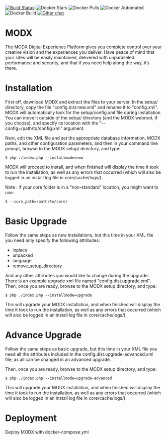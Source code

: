 [![Build Status](https://travis-ci.com/trydirect/modx.svg?branch=master)](https://travis-ci.com/trydirect/modx)
![Docker Stars](https://img.shields.io/docker/stars/trydirect/modx.svg)
![Docker Pulls](https://img.shields.io/docker/pulls/trydirect/modx.svg)
![Docker Automated](https://img.shields.io/docker/cloud/automated/trydirect/modx.svg)
![Docker Build](https://img.shields.io/docker/cloud/build/trydirect/modx.svg)
[![Gitter chat](https://badges.gitter.im/trydirect/community.png)](https://gitter.im/try-direct/community)

# MODX
The MODX Digital Experience Platform gives you complete control over your creative vision and the experiences you deliver. Have peace of mind that your sites will be easily maintained, delivered with unparalleled performance and security, and that if you need help along the way, it’s there.

# Installation

First off, download MODX and extract the files to your server. In the setup/ directory, copy the file "config.dist.new.xml" and rename it to "config.xml". MODX will automatically look for the setup/config.xml file during installation. You can move it outside of the setup/ directory (and the MODX webroot, if you choose), and specify its location with the "--config=/path/to/config.xml" argument.

Next, edit the XML file and set the appropriate database information, MODX paths, and other configuration parameters, and then in your command line prompt, browse to the MODX setup/ directory, and type:

```
$ php ./index.php --installmode=new
```
MODX will proceed to install, and when finished will display the time it took to run the installation, as well as any errors that occurred (which will also be logged in an install log file in core/cache/logs/).

Note : if your core folder is in a "non-standard" location, you might want to use:
```
$ --core_path=/path/to/core/
```
# Basic Upgrade

Follow the same steps as new installations, but this time in your XML file you need only specify the following attributes:
- inplace
- unpacked
- language
- remove_setup_directory

And any other attributes you would like to change during the upgrade. There is an example upgrade xml file named "config.dist.upgrade.xml". Then, once you are ready, browse to the MODX setup directory, and type:
```
$ php ./index.php --installmode=upgrade
```
This will upgrade your MODX installation, and when finished will display the time it took to run the installation, as well as any errors that occurred (which will also be logged in an install log file in core/cache/logs/).

# Advance Upgrade

Follow the same steps as basic upgrade, but this time in your XML file you need all the attributes included in the config.dist.upgrade-advanced.xml file, as all can be changed in an advanced upgrade.

Then, once you are ready, browse to the MODX setup directory, and type:
```
$ php ./index.php --installmode=upgrade-advanced
```
This will upgrade your MODX installation, and when finished will display the time it took to run the installation, as well as any errors that occurred (which will also be logged in an install log file in core/cache/logs/).

# Deployment
Deploy MODX with docker-compose.yml
